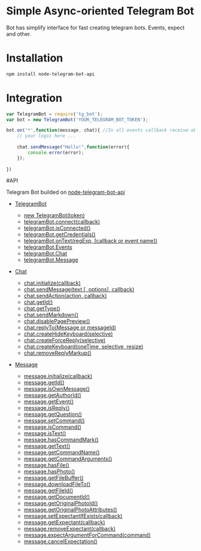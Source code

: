 # Simple Async-oriented Telegram Bot

Bot has simplify interface for fast creating telegram bots. Events, expect and other.

# Installation

```sh
npm install node-telegram-bot-api
```

# Integration

```js
var TelegramBot = require('tg_bot');
var bot = new TelegramBot('YOUR_TELEGRAM_BOT_TOKEN');

bot.on('*',function(message, chat){ //In all events callback receive objects [Message](#Message) and [Chat](#Chat)
    // your logic here ...
    
    chat.sendMessage("Hello!",function(error){
        console.error(error);
    });
    
})

```
<a name="API"></a>
#API
 
Telegram Bot builded on [node-telegram-bot-api](https://github.com/yagop/node-telegram-bot-api)

* [TelegramBot](#TelegramBot)
    * [new TelegramBot(token)](#tg_new_tg)
    * [telegramBot.connect(callback)](#tg_connect)
    * [telegramBot.isConnected()](#tg_isConnected)
    * [telegramBot.getCredentials()](#tg_getCredentials)
    * [telegramBot.onText(regExp, [callback or event name])](#tg_onText)
    * [telegramBot.Events](#events)
    * [telegramBot.Chat](#chat)
    * [telegramBot.Message](#message)
    
* [Chat](#chat)
    * [chat.initialize(callback)](#ch_initialize)
    * [chat.sendMessage(text [, options], callback)](#ch_sendMessage)
    * [chat.sendAction(action, callback)](#ch_sendAction)
    * [chat.getId()](#ch_getId)
    * [chat.getType()](#ch_getType)
    * [chat.sendMarkdown()](#ch_sendMarkdown)
    * [chat.disablePagePreview()](#ch_disablePagePreview)
    * [chat.replyTo(Message or messageId)](#ch_replyTo)
    * [chat.createHideKeyboard(selective)](#ch_createHideKeyboard)
    * [chat.createForceReply(selective)](#ch_createForceReply)
    * [chat.createKeyboard(oneTime, selective, resize)](#ch_createKeyboard)
    * [chat.removeReplyMarkup()](#ch_removeReplyMarkup)
    
* [Message](#message)
    * [message.initialize(callback)](#mg_initialize)
    * [message.getId()](#mg_getId)
    * [message.isOwnMessage()](#mg_isOwnMessage)
    * [message.getAuthorId()](#mg_getAuthorId)
    * [message.getEvent()](#mg_getEvent)
    * [message.isReply()](#mg_isReply)
    * [message.getQuestion()](#mg_getQuestion)
    * [message.setCommand()](#mg_setCommand)
    * [message.isCommand()](#mg_isCommand)
    * [message.isText()](#mg_isText)
    * [message.hasCommandMark()](#mg_hasCommandMark)
    * [message.getText()](#mg_getText)
    * [message.getCommandName()](#mg_getCommandName)
    * [message.getCommandArguments()](#mg_getCommandArguments)
    * [message.hasFile()](#mg_hasFile)
    * [message.hasPhoto()](#mg_hasPhoto)
    * [message.getFileBuffer()](#mg_getFileBuffer)
    * [message.downloadFileTo()](#mg_downloadFileTo)
    * [message.getFileId()](#mg_getFileId)
    * [message.getDocumentId()](#mg_getDocumentId)
    * [message.getOriginalPhotoId()](#mg_getOriginalPhotoId)
    * [message.getOriginalPhotoAttributes()](#mg_getOriginalPhotoAttributes)
    * [message.setExpectantIfExists(callback)](#mg_setExpectantIfExists)
    * [message.getExpectant(callback)](#mg_getExpectant)
    * [message.removeExpectant(callback)](#mg_removeExpectant)
    * [message.expectArgumentForCommand(command)](#mg_expectArgumentForCommand)
    * [message.cancelExpectation()](#mg_cancelExpectation)
        
    



<a name="TelegramBot">

<a name="Message"></a>





